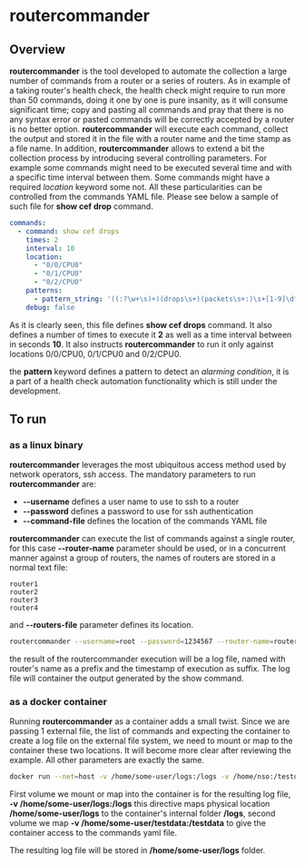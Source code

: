 # routercommander

## Overview

**routercommander** is the tool developed to automate the collection a large number of commands from a router or a series of routers. As in example of a taking router's health check, the health check might require to run more than 50 commands, doing it one by one is pure insanity, as it will consume significant time; copy and pasting all commands and pray that there is no any syntax error or pasted commands will be correctly accepted by a router is no better option. **routercommander** will execute each command, collect the output and stored it in the file with a router name and the time stamp as a file name. In addition, **routercommander** allows to extend a bit the collection process by introducing several controlling parameters. For example some commands might need to be executed several time and with a specific time interval between them. Some commands might have a required *location* keyword some not. All these particularities can be controlled from the commands YAML file. Please see below a sample of such file for **show cef drop** command.

```yaml
commands:
  - command: show cef drops
    times: 2
    interval: 10
    location:
      - "0/0/CPU0"
      - "0/1/CPU0"
      - "0/2/CPU0"
    patterns:
      - pattern_string: '((:?\w+\s)+)(drops\s+)(packets\s+:)\s+[1-9]\d*\n'
    debug: false
```

As it is clearly seen, this file defines **show cef drops** command.  It also defines a number of times  to execute it **2** as well as a time interval between in seconds **10**. It also instructs **routercommander** to run it only against locations 0/0/CPU0, 0/1/CPU0 and 0/2/CPU0.

the **pattern** keyword defines a pattern to detect an *alarming condition*, it is a part of a health check automation functionality which is still under the development.

## To run

### as a linux binary

**routercommander** leverages the most ubiquitous access method used by network operators, ssh access. The mandatory parameters to run **routercommander** are:

- **--username** defines a user name to use to ssh to a router
- **--password** defines a password to use for ssh authentication
- **--command-file** defines the location of the commands YAML file

**routercommander** can execute the list of commands against a single router, for this case **--router-name** parameter should be used, or in a concurrent manner against a group of routers, the names of routers are stored in a normal text file:

```text
router1
router2
router3
router4
```

and **--routers-file** parameter defines its location.

```bash
routercommander --username=root --password=1234567 --router-name=router1 --command-file=./show_fib.yaml
```

the result of the routercommander execution will be a log file, named with router's name as a prefix and the timestamp of execution as suffix. The log file will container the output generated by the show command.

### as a docker container

Running **routercommander** as a container adds a small twist. Since we are passing 1 external file, the list of commands and expecting the container to create a log file on the external file system, we need to mount or map to the container  these two locations. It will become more clear after reviewing the example. All other parameters are exactly the same.

```bash
docker run --net=host -v /home/some-user/logs:/logs -v /home/nso:/testdata docker.io/sbezverk/routercommander:latest --router-name=router --username=user --password='pass' --v=5 --commands-file=./testdata/show_cef.yaml 
```

First volume we mount or map into the container is for the resulting log file, **-v /home/some-user/logs:/logs** this directive maps physical location **/home/some-user/logs** to the container's internal folder **/logs**,
second volume we map **-v /home/some-user/testdata:/testdata** to give the container access to the commands yaml file.

The resulting log file will be stored in **/home/some-user/logs** folder.
